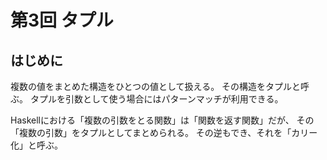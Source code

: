 第3回 タプル
============

はじめに
--------

複数の値をまとめた構造をひとつの値として扱える。
その構造をタプルと呼ぶ。
タプルを引数として使う場合にはパターンマッチが利用できる。

Haskellにおける「複数の引数をとる関数」は「関数を返す関数」だが、
その「複数の引数」をタプルとしてまとめられる。
その逆もでき、それを「カリー化」と呼ぶ。
